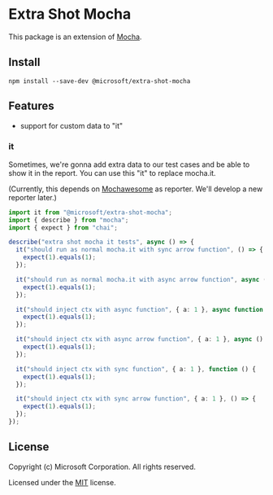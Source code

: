 # Extra Shot Mocha

This package is an extension of [Mocha](https://mochajs.org/).

## Install

```shell
npm install --save-dev @microsoft/extra-shot-mocha

```

## Features

- support for custom data to "it"

### it

Sometimes, we're gonna add extra data to our test cases and be able to show it in the report. You can use this "it" to replace mocha.it.

(Currently, this depends on [Mochawesome](https://github.com/adamgruber/mochawesome) as reporter. We'll develop a new reporter later.)

```typescript
import it from "@microsoft/extra-shot-mocha";
import { describe } from "mocha";
import { expect } from "chai";

describe("extra shot mocha it tests", async () => {
  it("should run as normal mocha.it with sync arrow function", () => {
    expect(1).equals(1);
  });

  it("should run as normal mocha.it with async arrow function", async () => {
    expect(1).equals(1);
  });

  it("should inject ctx with async function", { a: 1 }, async function () {
    expect(1).equals(1);
  });

  it("should inject ctx with async arrow function", { a: 1 }, async () => {
    expect(1).equals(1);
  });

  it("should inject ctx with sync function", { a: 1 }, function () {
    expect(1).equals(1);
  });

  it("should inject ctx with sync arrow function", { a: 1 }, () => {
    expect(1).equals(1);
  });
});
```

## License

Copyright (c) Microsoft Corporation. All rights reserved.

Licensed under the [MIT](LICENSE.txt) license.
